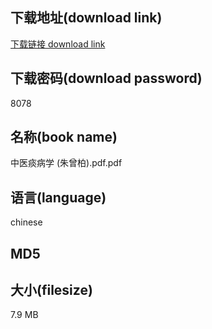 ## 下载地址(download link)
[下载链接 download link](https://tutu365.netlify.app/?s=%E4%B8%AD%E5%8C%BB%E7%97%B0%E7%97%85%E5%AD%A6+%28%E6%9C%B1%E6%9B%BE%E6%9F%8F%29.pdf)

## 下载密码(download password)
8078

## 名称(book name)
中医痰病学 (朱曾柏).pdf.pdf

## 语言(language)
chinese

## MD5


## 大小(filesize)
7.9 MB
